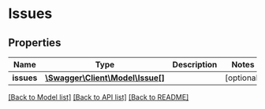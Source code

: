 # Issues

## Properties
Name | Type | Description | Notes
------------ | ------------- | ------------- | -------------
**issues** | [**\Swagger\Client\Model\Issue[]**](Issue.md) |  | [optional] 

[[Back to Model list]](../README.md#documentation-for-models) [[Back to API list]](../README.md#documentation-for-api-endpoints) [[Back to README]](../README.md)


